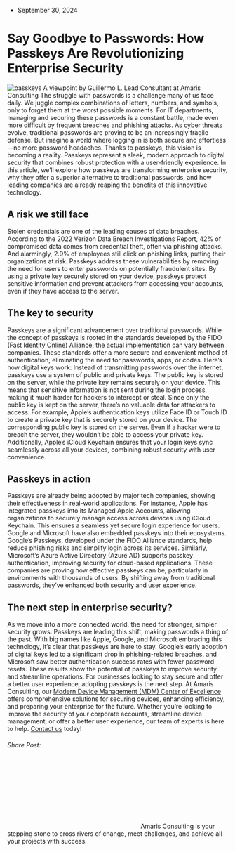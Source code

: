 * September 30, 2024


# Say Goodbye to Passwords: How Passkeys Are Revolutionizing Enterprise Security 
![passkeys](https://amaris.com/wp-content/uploads/2024/09/article-photo-55-1024x683.png)
A viewpoint by Guillermo L. Lead Consultant at Amaris Consulting
The struggle with passwords is a challenge many of us face daily. We juggle complex combinations of letters, numbers, and symbols, only to forget them at the worst possible moments. For IT departments, managing and securing these passwords is a constant battle, made even more difficult by frequent breaches and phishing attacks. As cyber threats evolve, traditional passwords are proving to be an increasingly fragile defense. 
But imagine a world where logging in is both secure and effortless—no more password headaches. Thanks to passkeys, this vision is becoming a reality. Passkeys represent a sleek, modern approach to digital security that combines robust protection with a user-friendly experience. 
In this article, we’ll explore how passkeys are transforming enterprise security, why they offer a superior alternative to traditional passwords, and how leading companies are already reaping the benefits of this innovative technology. 
## **A risk we still face**
Stolen credentials are one of the leading causes of data breaches. According to the 2022 Verizon Data Breach Investigations Report, 42% of compromised data comes from credential theft, often via phishing attacks. And alarmingly, 2.9% of employees still click on phishing links, putting their organizations at risk.
Passkeys address these vulnerabilities by removing the need for users to enter passwords on potentially fraudulent sites. By using a private key securely stored on your device, passkeys protect sensitive information and prevent attackers from accessing your accounts, even if they have access to the server.
## **The key to security**
Passkeys are a significant advancement over traditional passwords. While the concept of passkeys is rooted in the standards developed by the FIDO (Fast Identity Online) Alliance, the actual implementation can vary between companies. These standards offer a more secure and convenient method of authentication, eliminating the need for passwords, apps, or codes.
Here’s how digital keys work: Instead of transmitting passwords over the internet, passkeys use a system of public and private keys. The public key is stored on the server, while the private key remains securely on your device. This means that sensitive information is not sent during the login process, making it much harder for hackers to intercept or steal. Since only the public key is kept on the server, there’s no valuable data for attackers to access.
For example, Apple’s authentication keys utilize Face ID or Touch ID to create a private key that is securely stored on your device. The corresponding public key is stored on the server. Even if a hacker were to breach the server, they wouldn’t be able to access your private key. Additionally, Apple’s iCloud Keychain ensures that your login keys sync seamlessly across all your devices, combining robust security with user convenience.
## **Passkeys in action**
Passkeys are already being adopted by major tech companies, showing their effectiveness in real-world applications. For instance, Apple has integrated passkeys into its Managed Apple Accounts, allowing organizations to securely manage access across devices using iCloud Keychain. This ensures a seamless yet secure login experience for users.
Google and Microsoft have also embedded passkeys into their ecosystems. Google’s Passkeys, developed under the FIDO Alliance standards, help reduce phishing risks and simplify login across its services. Similarly, Microsoft’s Azure Active Directory (Azure AD) supports passkey authentication, improving security for cloud-based applications.
These companies are proving how effective passkeys can be, particularly in environments with thousands of users. By shifting away from traditional passwords, they’ve enhanced both security and user experience.
## **The next step in enterprise security?**
As we move into a more connected world, the need for stronger, simpler security grows. Passkeys are leading this shift, making passwords a thing of the past. With big names like Apple, Google, and Microsoft embracing this technology, it’s clear that passkeys are here to stay.
Google’s early adoption of digital keys led to a significant drop in phishing-related breaches, and Microsoft saw better authentication success rates with fewer password resets. These results show the potential of passkeys to improve security and streamline operations.
For businesses looking to stay secure and offer a better user experience, adopting passkeys is the next step. At Amaris Consulting, our [Modern Device Management (MDM) Center of Excellence](https://amaris.com/center-of-excellence/modern-device-management/) offers comprehensive solutions for securing devices, enhancing efficiency, and preparing your enterprise for the future.
Whether you’re looking to improve the security of your corporate accounts, streamline device management, or offer a better user experience, our team of experts is here to help. [Contact us](https://amaris.com/contact-us/) today!
###### Share Post:
![Amaris Logo](data:image/svg+xml,%3Csvg%20xmlns='http://www.w3.org/2000/svg'%20viewBox='0%200%200%200'%3E%3C/svg%3E)
Amaris Consulting is your stepping stone to cross rivers of change, meet challenges, and achieve all your projects with success.
